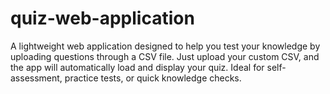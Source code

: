 # quiz-web-application
A lightweight web application designed to help you test your knowledge by uploading questions through a CSV file. Just upload your custom CSV, and the app will automatically load and display your quiz. Ideal for self-assessment, practice tests, or quick knowledge checks.

